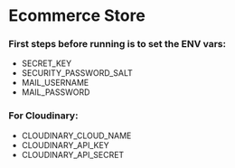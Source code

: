 # Ecommerce Store
### First steps before running is to set the ENV vars:
- SECRET_KEY
- SECURITY_PASSWORD_SALT
- MAIL_USERNAME
- MAIL_PASSWORD

### For Cloudinary:
- CLOUDINARY_CLOUD_NAME
- CLOUDINARY_API_KEY
- CLOUDINARY_API_SECRET